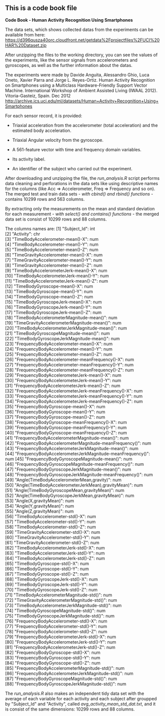 ## This is a code book file

**Code Book - Human Activity Recognition Using Smartphones**

The data sets, which shows collected datas from the experiments can be available from here:
https://d396qusza40orc.cloudfront.net/getdata%2Fprojectfiles%2FUCI%20HAR%20Dataset.zip

After unzipping the files to the working directory, you can see the values of the experiments, like the sensor signals from accelerometers and gyroscopes, as well as the further information about the datas.

The experiments were made by Davide Anguita, Alessandro Ghio, Luca Oneto, Xavier Parra and Jorge L. Reyes-Ortiz. Human Activity Recognition on Smartphones using a Multiclass Hardware-Friendly Support Vector Machine. International Workshop of Ambient Assisted Living (IWAAL 2012). Vitoria-Gasteiz, Spain. Dec 2012 http://archive.ics.uci.edu/ml/datasets/Human+Activity+Recognition+Using+Smartphones

For each sensor record, it is provided:

- Triaxial acceleration from the accelerometer (total acceleration) and the estimated body acceleration.

- Triaxial Angular velocity from the gyroscope. 

- A 561-feature vector with time and frequency domain variables. 

- Its activity label. 

- An identifier of the subject who carried out the experiment.

After downloading and unzipping the file, the *run_analysis.R* script performs data cleaning and perforations in the data sets like using descriptive names for the columns (like Acc => Accelerometer, Freq => Frequency and so on). The merged test and train data sets - *with cbind() and rbind() functions* - contains 10299 rows and 563 columns.

By extracting only the measurements on the mean and standard deviation for each measurement - *with select() and contains() functions* - the merged data set is consist of 10299 rows and 88 columns.

The columns names are:
 [1] "Subject_Id": int                                             
 [2] "Activity": chr                                               
 [3] "TimeBodyAccelerometer-mean()-X": num                         
 [4] "TimeBodyAccelerometer-mean()-Y": num                         
 [5] "TimeBodyAccelerometer-mean()-Z": num                         
 [6] "TimeGravityAccelerometer-mean()-X": num                      
 [7] "TimeGravityAccelerometer-mean()-Y": num                      
 [8] "TimeGravityAccelerometer-mean()-Z": num                      
 [9] "TimeBodyAccelerometerJerk-mean()-X": num                     
[10] "TimeBodyAccelerometerJerk-mean()-Y": num                
[11] "TimeBodyAccelerometerJerk-mean()-Z": num                
[12] "TimeBodyGyroscope-mean()-X": num                             
[13] "TimeBodyGyroscope-mean()-Y": num                             
[14] "TimeBodyGyroscope-mean()-Z": num                             
[15] "TimeBodyGyroscopeJerk-mean()-X": num                         
[16] "TimeBodyGyroscopeJerk-mean()-Y": num                         
[17] "TimeBodyGyroscopeJerk-mean()-Z": num                         
[18] "TimeBodyAccelerometerMagnitude-mean()": num                  
[19] "TimeGravityAccelerometerMagnitude-mean()": num               
[20] "TimeBodyAccelerometerJerkMagnitude-mean()": num              
[21] "TimeBodyGyroscopeMagnitude-mean()": num                      
[22] "TimeBodyGyroscopeJerkMagnitude-mean()": num                  
[23] "FrequencyBodyAccelerometer-mean()-X": num                    
[24] "FrequencyBodyAccelerometer-mean()-Y": num                    
[25] "FrequencyBodyAccelerometer-mean()-Z": num                    
[26] "FrequencyBodyAccelerometer-meanFrequency()-X": num           
[27] "FrequencyBodyAccelerometer-meanFrequency()-Y": num           
[28] "FrequencyBodyAccelerometer-meanFrequency()-Z": num           
[29] "FrequencyBodyAccelerometerJerk-mean()-X": num                
[30] "FrequencyBodyAccelerometerJerk-mean()-Y": num                
[31] "FrequencyBodyAccelerometerJerk-mean()-Z": num                
[32] "FrequencyBodyAccelerometerJerk-meanFrequency()-X": num       
[33] "FrequencyBodyAccelerometerJerk-meanFrequency()-Y": num       
[34] "FrequencyBodyAccelerometerJerk-meanFrequency()-Z": num       
[35] "FrequencyBodyGyroscope-mean()-X": num                        
[36] "FrequencyBodyGyroscope-mean()-Y": num                        
[37] "FrequencyBodyGyroscope-mean()-Z": num                        
[38] "FrequencyBodyGyroscope-meanFrequency()-X": num               
[39] "FrequencyBodyGyroscope-meanFrequency()-Y": num               
[40] "FrequencyBodyGyroscope-meanFrequency()-Z": num               
[41] "FrequencyBodyAccelerometerMagnitude-mean()": num             
[42] "FrequencyBodyAccelerometerMagnitude-meanFrequency()": num    
[43] "FrequencyBodyAccelerometerJerkMagnitude-mean()": num         
[44] "FrequencyBodyAccelerometerJerkMagnitude-meanFrequency()": num
[45] "FrequencyBodyGyroscopeMagnitude-mean()": num                 
[46] "FrequencyBodyGyroscopeMagnitude-meanFrequency()": num        
[47] "FrequencyBodyGyroscopeJerkMagnitude-mean()": num             
[48] "FrequencyBodyGyroscopeJerkMagnitude-meanFrequency()": num    
[49] "Angle(TimeBodyAccelerometerMean,gravity)": num               
[50] "Angle(TimeBodyAccelerometerJerkMean),gravityMean)": num      
[51] "Angle(TimeBodyGyroscopeMean,gravityMean)": num               
[52] "Angle(TimeBodyGyroscopeJerkMean,gravityMean)": num           
[53] "Angle(X,gravityMean)": num                                   
[54] "Angle(Y,gravityMean)": num                                   
[55] "Angle(Z,gravityMean)": num                                   
[56] "TimeBodyAccelerometer-std()-X": num                          
[57] "TimeBodyAccelerometer-std()-Y": num                          
[58] "TimeBodyAccelerometer-std()-Z": num                          
[59] "TimeGravityAccelerometer-std()-X": num                       
[60] "TimeGravityAccelerometer-std()-Y": num                       
[61] "TimeGravityAccelerometer-std()-Z": num                       
[62] "TimeBodyAccelerometerJerk-std()-X": num                      
[63] "TimeBodyAccelerometerJerk-std()-Y": num                      
[64] "TimeBodyAccelerometerJerk-std()-Z": num                      
[65] "TimeBodyGyroscope-std()-X": num                              
[66] "TimeBodyGyroscope-std()-Y": num                              
[67] "TimeBodyGyroscope-std()-Z": num                              
[68] "TimeBodyGyroscopeJerk-std()-X": num                          
[69] "TimeBodyGyroscopeJerk-std()-Y": num                          
[70] "TimeBodyGyroscopeJerk-std()-Z": num                          
[71] "TimeBodyAccelerometerMagnitude-std()": num                   
[72] "TimeGravityAccelerometerMagnitude-std()": num                
[73] "TimeBodyAccelerometerJerkMagnitude-std()": num               
[74] "TimeBodyGyroscopeMagnitude-std()": num                      
[75] "TimeBodyGyroscopeJerkMagnitude-std()": num                   
[76] "FrequencyBodyAccelerometer-std()-X": num                     
[77] "FrequencyBodyAccelerometer-std()-Y": num                     
[78] "FrequencyBodyAccelerometer-std()-Z": num                     
[79] "FrequencyBodyAccelerometerJerk-std()-X": num                 
[80] "FrequencyBodyAccelerometerJerk-std()-Y": num                 
[81] "FrequencyBodyAccelerometerJerk-std()-Z": num                 
[82] "FrequencyBodyGyroscope-std()-X": num                         
[83] "FrequencyBodyGyroscope-std()-Y": num                         
[84] "FrequencyBodyGyroscope-std()-Z": num                         
[85] "FrequencyBodyAccelerometerMagnitude-std()": num              
[86] "FrequencyBodyAccelerometerJerkMagnitude-std()": num          
[87] "FrequencyBodyGyroscopeMagnitude-std()": num                  
[88] "FrequencyBodyGyroscopeJerkMagnitude-std()": num

The *run_analysis.R* also makes an independent tidy data set with the average of each variable for each activity and each subject after groupped by "Subject_Id" and "Activity", called *avg_activity_mean_std_dat.txt*, and it is consist of the same dimensions: 10299 rows and 88 columns.



